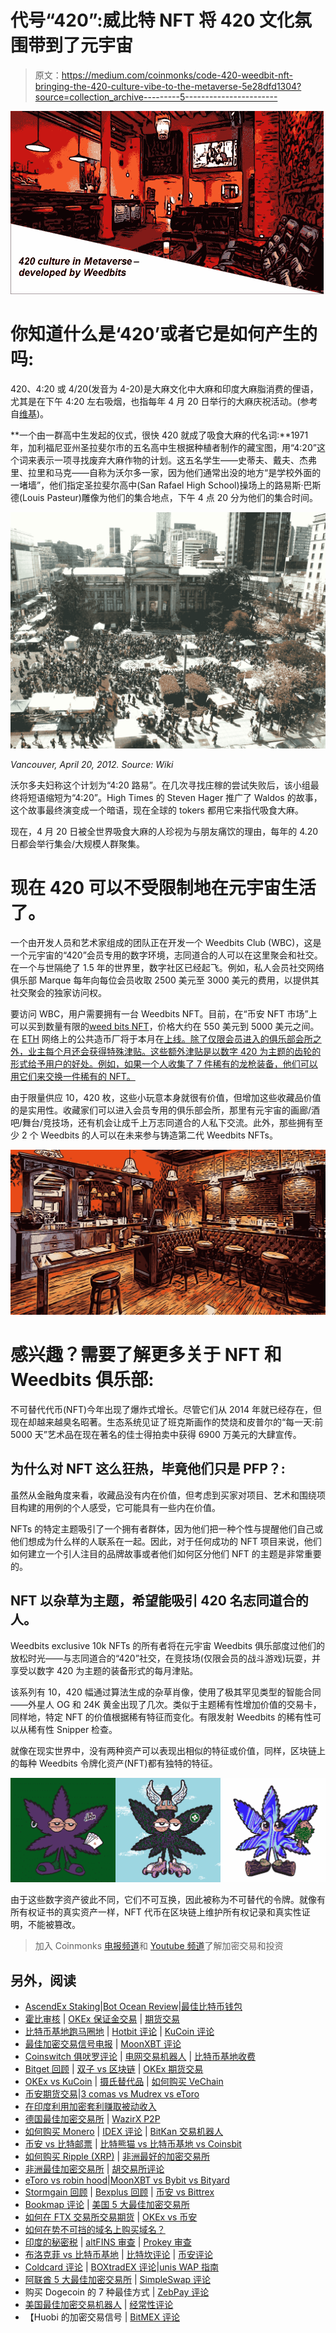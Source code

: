 # 代号“420”:威比特 NFT 将 420 文化氛围带到了元宇宙

> 原文：<https://medium.com/coinmonks/code-420-weedbit-nft-bringing-the-420-culture-vibe-to-the-metaverse-5e28dfd1304?source=collection_archive---------5----------------------->

![](img/b32efdc035d6145859d6a859adf91c08.png)

# **你知道什么是‘420’或者它是如何产生的吗:**

420、4:20 或 4/20(发音为 4-20)是大麻文化中大麻和印度大麻脂消费的俚语，尤其是在下午 4:20 左右吸烟，也指每年 4 月 20 日举行的大麻庆祝活动。(参考自[维基](https://en.wikipedia.org/wiki/420_(cannabis_culture)))。

**一个由一群高中生发起的仪式，很快 420 就成了吸食大麻的代名词:**1971 年，加利福尼亚州圣拉斐尔市的五名高中生根据种植者制作的藏宝图，用“4:20”这个词来表示一项寻找废弃大麻作物的计划。这五名学生——史蒂夫、戴夫、杰弗里、拉里和马克——自称为沃尔多一家，因为他们通常出没的地方“是学校外面的一堵墙”，他们指定圣拉斐尔高中(San Rafael High School)操场上的路易斯·巴斯德(Louis Pasteur)雕像为他们的集合地点，下午 4 点 20 分为他们的集合时间。

![](img/7691b1a858b253e2208366ca623a0904.png)

*Vancouver, April 20, 2012\. Source: Wiki*

沃尔多夫妇称这个计划为“4:20 路易”。在几次寻找庄稼的尝试失败后，该小组最终将短语缩短为“4:20”。High Times 的 Steven Hager 推广了 Waldos 的故事，这个故事最终演变成一个暗语，现在全球的 tokers 都用它来指代吸食大麻。

现在，4 月 20 日被全世界吸食大麻的人珍视为与朋友痛饮的理由，每年的 4.20 日都会举行集会/大规模人群聚集。

# 现在 420 可以不受限制地在元宇宙生活了。

一个由开发人员和艺术家组成的团队正在开发一个 Weedbits Club (WBC)，这是一个元宇宙的“420”会员专用的数字环境，志同道合的人可以在这里聚会和社交。在一个与世隔绝了 1.5 年的世界里，数字社区已经起飞。例如，私人会员社交网络俱乐部 Marque 每年向每位会员收取 2500 美元至 3000 美元的费用，以提供其社交聚会的独家访问权。

要访问 WBC，用户需要拥有一台 Weedbits NFT。目前，在“币安 NFT 市场”上可以买到数量有限的[weed bits NFT](https://weedbits.com/)，价格大约在 550 美元到 5000 美元之间。在 [ETH](https://cryptopurview.com/live-ethereum-usd-price/) 网络上的公共造币厂将于本月在[上线。除了仅限会员进入的俱乐部会所之外，业主每个月还会获得特殊津贴。这些额外津贴是以数字 420 为主题的齿轮的形式给予用户的好处。例如，如果一个人收集了 7 件稀有的龙枪装备，他们可以用它们来交换一件稀有的 NFT。](https://discord.com/invite/kWXPUsR2NB)

由于限量供应 10，420 枚，这些小玩意本身就很有价值，但增加这些收藏品价值的是实用性。收藏家们可以进入会员专用的俱乐部会所，那里有元宇宙的画廊/酒吧/舞台/竞技场，还有机会让成千上万志同道合的人私下交流。此外，那些拥有至少 2 个 Weedbits 的人可以在未来参与铸造第二代 Weedbits NFTs。

![](img/8be37fc304859fe2400104e82119ce03.png)

# **感兴趣？需要了解更多关于 NFT 和 Weedbits 俱乐部:**

不可替代代币(NFT)今年出现了爆炸式增长。尽管它们从 2014 年就已经存在，但现在却越来越臭名昭著。生态系统见证了班克斯画作的焚烧和皮普尔的“每一天:前 5000 天”艺术品在现在著名的佳士得拍卖中获得 6900 万美元的大肆宣传。

## 为什么对 NFT 这么狂热，毕竟他们只是 PFP？:

虽然从金融角度来看，收藏品没有内在价值，但考虑到买家对项目、艺术和围绕项目构建的用例的个人感受，它可能具有一些内在价值。

NFTs 的特定主题吸引了一个拥有者群体，因为他们把一种个性与提醒他们自己或他们想成为什么样的人联系在一起。因此，对于任何成功的 NFT 项目来说，他们如何建立一个引人注目的品牌故事或者他们如何区分他们 NFT 的主题是非常重要的。

## NFT 以杂草为主题，希望能吸引 420 名志同道合的人。

Weedbits exclusive 10k NFTs 的所有者将在元宇宙 Weedbits 俱乐部度过他们的放松时光——与志同道合的“420”社交，在竞技场(仅限会员的战斗游戏)玩耍，并享受以数字 420 为主题的装备形式的每月津贴。

该系列有 10，420 幅通过算法生成的杂草肖像，使用了极其罕见类型的智能合同——外星人 OG 和 24K 黄金出现了几次。类似于主题稀有性增加价值的交易卡，同样地，特定 NFT 的价值根据稀有特征而变化。有限发射 Weedbits 的稀有性可以从稀有性 Snipper 检查。

就像在现实世界中，没有两种资产可以表现出相似的特征或价值，同样，区块链上的每种 Weedbits 令牌化资产(NFT)都有独特的特征。

![](img/b6713d9d47522ec052407982ad0e927b.png)

由于这些数字资产彼此不同，它们不可互换，因此被称为不可替代的令牌。就像有所有权证书的真实资产一样，NFT 代币在区块链上维护所有权记录和真实性证明，不能被篡改。

> 加入 Coinmonks [电报频道](https://t.me/coincodecap)和 [Youtube 频道](https://www.youtube.com/channel/UCbyDhTbOiKh2iUMKBi4-4Zg)了解加密交易和投资

## 另外，阅读

*   [AscendEx Staking](https://blog.coincodecap.com/ascendex-staking)|[Bot Ocean Review](https://blog.coincodecap.com/bot-ocean-review)|[最佳比特币钱包](https://blog.coincodecap.com/bitcoin-wallets-india)
*   [霍比审核](https://blog.coincodecap.com/huobi-review) | [OKEx 保证金交易](https://blog.coincodecap.com/okex-margin-trading) | [期货交易](https://blog.coincodecap.com/futures-trading)
*   [比特币基地跑马圈地](https://blog.coincodecap.com/coinbase-staking) | [Hotbit 评论](/coinmonks/hotbit-review-cd5bec41dafb) | [KuCoin 评论](https://blog.coincodecap.com/kucoin-review)
*   [最佳加密交易信号电报](/coinmonks/best-crypto-signals-telegram-5785cdbc4b2b) | [MoonXBT 评论](/coinmonks/moonxbt-review-6e4ab26d037)
*   [Coinswitch 俱吠罗评论](/coinmonks/coinswitch-kuber-review-1a8dc5c7a739) | [电网交易机器人](https://blog.coincodecap.com/grid-trading) | [比特币基地收费](/coinmonks/coinbase-fees-831e77d4f2c5)
*   [Bitget 回顾](https://blog.coincodecap.com/bitget-review) | [双子 vs 区块链](https://blog.coincodecap.com/gemini-vs-blockfi) | [OKEx 期货交易](https://blog.coincodecap.com/okex-futures-trading)
*   [OKEx vs KuCoin](https://blog.coincodecap.com/okex-kucoin) | [摄氏替代品](https://blog.coincodecap.com/celsius-alternatives) | [如何购买 VeChain](https://blog.coincodecap.com/buy-vechain)
*   [币安期货交易](https://blog.coincodecap.com/binance-futures-trading)|[3 comas vs Mudrex vs eToro](https://blog.coincodecap.com/mudrex-3commas-etoro)
*   [在印度利用加密套利赚取被动收入](https://blog.coincodecap.com/crypto-arbitrage-in-india)
*   [德国最佳加密交易所](https://blog.coincodecap.com/crypto-exchanges-in-germany) | [WazirX P2P](https://blog.coincodecap.com/wazirx-p2p)
*   [如何购买 Monero](https://blog.coincodecap.com/buy-monero) | [IDEX 评论](https://blog.coincodecap.com/idex-review) | [BitKan 交易机器人](https://blog.coincodecap.com/bitkan-trading-bot)
*   [币安 vs 比特邮票](https://blog.coincodecap.com/binance-vs-bitstamp) | [比特熊猫 vs 比特币基地 vs Coinsbit](https://blog.coincodecap.com/bitpanda-coinbase-coinsbit)
*   [如何购买 Ripple (XRP)](https://blog.coincodecap.com/buy-ripple-india) | [非洲最好的加密交易所](https://blog.coincodecap.com/crypto-exchange-africa)
*   [非洲最佳加密交易所](https://blog.coincodecap.com/crypto-exchange-africa) | [胡交易所评论](https://blog.coincodecap.com/hoo-exchange-review)
*   [eToro vs robin hood](https://blog.coincodecap.com/etoro-robinhood)|[MoonXBT vs Bybit vs Bityard](https://blog.coincodecap.com/bybit-bityard-moonxbt)
*   [Stormgain 回顾](https://blog.coincodecap.com/stormgain-review) | [Bexplus 回顾](https://blog.coincodecap.com/bexplus-review) | [币安 vs Bittrex](https://blog.coincodecap.com/binance-vs-bittrex)
*   [Bookmap 评论](https://blog.coincodecap.com/bookmap-review-2021-best-trading-software) | [美国 5 大最佳加密交易所](https://blog.coincodecap.com/crypto-exchange-usa)
*   [如何在 FTX 交易所交易期货](https://blog.coincodecap.com/ftx-futures-trading) | [OKEx vs 币安](https://blog.coincodecap.com/okex-vs-binance)
*   [如何在势不可挡的域名上购买域名？](https://blog.coincodecap.com/buy-domain-on-unstoppable-domains)
*   [印度的秘密税](https://blog.coincodecap.com/crypto-tax-india) | [altFINS 审查](https://blog.coincodecap.com/altfins-review) | [Prokey 审查](/coinmonks/prokey-review-26611173c13c)
*   [布洛克菲 vs 比特币基地](https://blog.coincodecap.com/blockfi-vs-coinbase) | [比特坎评论](https://blog.coincodecap.com/bitkan-review) | [币安评论](/coinmonks/binance-review-ee10d3bf3b6e)
*   [Coldcard 评论](https://blog.coincodecap.com/coldcard-review) | [BOXtradEX 评论](https://blog.coincodecap.com/boxtradex-review)|[unis WAP 指南](https://blog.coincodecap.com/uniswap)
*   [阿联酋 5 大最佳加密交易所](https://blog.coincodecap.com/best-crypto-exchanges-in-uae) | [SimpleSwap 评论](https://blog.coincodecap.com/simpleswap-review)
*   购买 Dogecoin 的 7 种最佳方式 | [ZebPay 评论](https://blog.coincodecap.com/zebpay-review)
*   [美国最佳加密交易机器人](https://blog.coincodecap.com/crypto-trading-bots-in-the-us) | [经常性评论](https://blog.coincodecap.com/changelly-review)
*   【Huobi 的加密交易信号 | [BitMEX 评论](https://blog.coincodecap.com/bitmex-review)